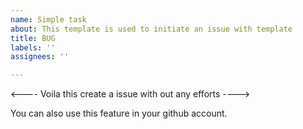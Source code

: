 ```yaml
---
name: Simple task
about: This template is used to initiate an issue with template
title: BUG
labels: ''
assignees: ''

---
```


<----  Voila this create a issue with out any efforts ----> 

You can also use this feature in your github account.
